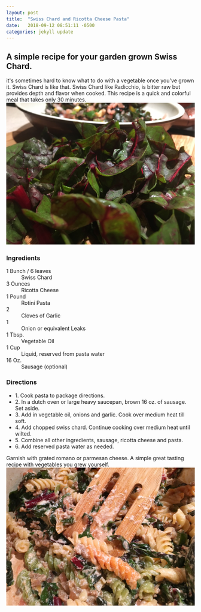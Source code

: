 ```yaml
---
layout: post
title:  "Swiss Chard and Ricotta Cheese Pasta"
date:   2018-09-12 08:51:11 -0500
categories: jekyll update
---
```

<h2 class="style">A simple recipe for your garden grown Swiss Chard.</h2>
<div class="recipe">
it's sometimes hard to know what to do with a vegetable once you've grown it. Swiss Chard is like that. Swiss Chard like Radicchio, is bitter raw but provides depth and flavor when cooked.
This recipe is a quick and colorful meal that takes only 30 minutes.
<img src="/images/blog/IMG_2137.JPG">
<div class="recipeIngredents">
<h3>Ingredients</h3>
<dl>
<dt><span>1 Bunch / 6 leaves</span></dt><dd>Swiss Chard</dd>
<dt><span>3 Ounces</span></dt><dd>Ricotta Cheese</dd>
<dt><span>1 Pound</span></dt><dd>Rotini Pasta</dd>
<dt><span>2 </span></dt><dd>Cloves of Garlic</dd>
<dt><span>1</span></dt><dd>Onion or equivalent Leaks</dd>
<dt><span>1 Tbsp.</span></dt><dd>Vegetable Oil</dd>
<dt><span>1 Cup</span></dt><dd>Liquid, reserved from pasta water</dd>
<dt><span>16 Oz.</span></dt><dd>Sausage (optional)</dd>
</dl></div>
<div class="recipeSteps">
<h3>Directions</h3>
<ul><li><span class="recipeStepsHeading">1.</span> <span class="recipeStepsBody">Cook pasta to package directions.</span>
</li><li><span class="recipeStepsHeading">2.</span> <span class="recipeStepsBody">In a dutch oven or large heavy saucepan, brown 16 oz. of sausage. Set aside.</span>
</li><li><span class="recipeStepsHeading">3.</span> <span class="recipeStepsBody">Add in vegetable oil, onions and garlic. Cook over medium heat till soft.</span>
</li><li><span class="recipeStepsHeading">4.</span> <span class="recipeStepsBody">Add chopped swiss chard. Continue cooking over medium heat until wilted.</span>
</li><li><span class="recipeStepsHeading">5.</span> <span class="recipeStepsBody">Combine all other ingredients, sausage, ricotta cheese and pasta.</span>
</li><li><span class="recipeStepsHeading">6.</span> <span class="recipeStepsBody">Add reserved pasta water as needed.</span>
</li></ul>
Garnish with grated romano or parmesan cheese. A simple great tasting recipe with vegetables you grew yourself.
<img src="/images/blog/IMG_2141.jpg">
</div></div>